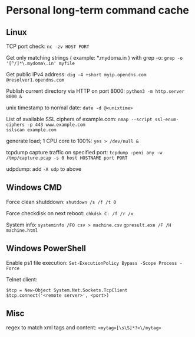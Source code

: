 # Personal long-term command cache

## Linux
TCP port check:
`nc -zv HOST PORT`

Get only matching strings ( example: *.mydoma.in ) with grep -o:
`grep -o '[^/]*\.mydoma\.in' myfile`

Get public IPv4 address:
`dig -4 +short myip.opendns.com @resolver1.opendns.com`

Publish current directory via HTTP on port 8000:
`python3 -m http.server 8000 &`

unix timestamp to normal date:
`date -d @<unixtime>`

List of available SSL ciphers of example.com:
`nmap --script ssl-enum-ciphers -p 443 www.example.com`<br>
`sslscan example.com`

generate load; 1 CPU core to 100%:
`yes > /dev/null &`

tcpdump capture traffic on specified port:
`tcpdump -peni any -w /tmp/capture.pcap -s 0 host HOSTNAME port PORT`

udpdump: add `-A udp` to above

## Windows CMD
Force clean shutddown:
`shutdown /s /f /t 0`

Force checkdisk on next reboot:
`chkdsk C: /f /r /x`

System info:
`systeminfo /FO csv > machine.csv`
`gpresult.exe /F /H machine.html`

## Windows PowerShell
Enable ps1 file execution:
`Set-ExecutionPolicy Bypass -Scope Process -Force`

Telnet client:
```
$tcp = New-Object System.Net.Sockets.TcpClient
$tcp.connect('<remote server>', <port>)
```

## Misc
regex to match xml tags and content:
`<mytag>[\s\S]*?<\/mytag>`
